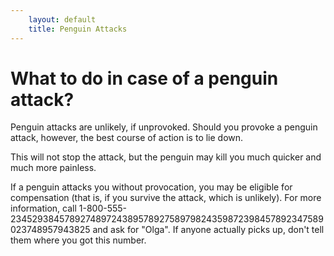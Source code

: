 ```yaml
---
    layout: default
    title: Penguin Attacks
---
```


# What to do in case of a penguin attack?

Penguin attacks are unlikely, if unprovoked. Should you provoke a penguin attack, however, the best course of action is to lie down. 

This will not stop the attack, but the penguin may kill you much quicker and much more painless. 

If a penguin attacks you without provocation, you may be eligible for compensation (that is, if you survive the attack, which is unlikely). For more information, call 1-800-555-23452938457892748972438957892758979824359872398457892347589023748957943825 and ask for "Olga". If anyone actually picks up, don't tell them where you got this number.